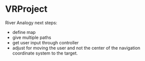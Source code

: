 # VRProject
River Analogy
next steps:
- define map
- give multiple paths
- get user input through controller
- adjust for moving the user and not the center of the navigation coordinate system to the target. 

